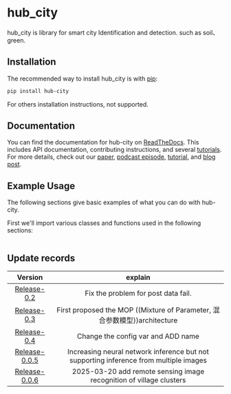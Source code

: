 # hub_city
hub_city is library for smart city Identification and detection. such as soil、green. 

## Installation

The recommended way to install hub_city is with [pip](https://pypi.org/project/hub-city/0.4/):

```sh
pip install hub-city
```

For others installation instructions, not supported.

## Documentation

You can find the documentation for hub-city on [ReadTheDocs](). This includes API documentation, contributing instructions, and several [tutorials](). For more details, check out our [paper](), [podcast episode](), [tutorial](https://www.youtube.com/watch), and [blog post](https://).

<p float="left">
  
</p>

## Example Usage

The following sections give basic examples of what you can do with hub-city.

First we'll import various classes and functions used in the following sections:

```python

```
## Update records
<!--
[release-0.2]
Fix the problem for post data fail. 

[release-0.3](https://github.com/hubimage/hub_city/releases/tag/release-0.3)  

First proposed the MOP ((Mixture of Parameter, 混合参数模型))architecture, loading different data according to different parameters.

[release-0.4](https://github.com/hubimage/hub_city/releases/tag/release-0.4)  

1. change the config var
   
2. add name in config var
-->

|Version|explain|
|:-:|:-:|
[Release-0.2](https://github.com/hubimage/hub_city/releases/tag/release-0.2)| Fix the problem for post data fail.
[Release-0.3](https://github.com/hubimage/hub_city/releases/tag/release-0.3)| First proposed the MOP ((Mixture of Parameter, 混合参数模型))architecture
[Release-0.4](https://github.com/hubimage/hub_city/releases/tag/release-0.4)| Change the config var and ADD name
[Release-0.0.5](https://github.com/hubimage/hub_city/releases/tag/Release-0.0.5)|Increasing neural network inference but not supporting inference from multiple images
[Release-0.0.6](https://github.com/hubimage/hub_city/releases/tag/Release-0.0.6)|2025-03-20 add remote sensing image recognition of village clusters
